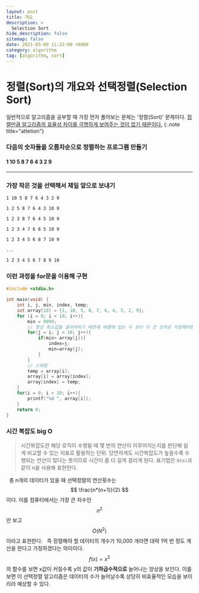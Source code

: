 ```yaml
---
layout: post
title: 개요
description: >
  Selection Sort
hide_description: false
sitemap: false
date: 2021-03-09 11:22:00 +0900
category: algorithm
tag: [algorithm, sort]
---
```


# 정렬(Sort)의 개요와 선택정렬(Selection Sort)

일반적으로 알고리즘을 공부할 때 가장 먼저 풀어보는 문제는 '정렬(Sort)' 문제이다. <u>정렬만큼 알고리즘의 효율성 차이를 극명하게 보여주는 것이 없기 때문이다.</u>
{:.note title="attetion"}

### 다음의 숫자들을 오름차순으로 정렬하는 프로그램 만들기

#### 1 10 5 8 7 6 4 3 2 9

---

### 가장 작은 것을 선택해서 제일 앞으로 보내기

```
1 10 5 8 7 6 4 3 2 9

1 2 5 8 7 6 4 3 10 9

1 2 3 8 7 6 4 5 10 9

1 2 3 4 7 6 8 5 10 9

1 2 3 4 5 6 8 7 10 9

...

1 2 3 4 5 6 7 8 9 10
```

### 이런 과정을 for문을 이용해 구현

```c
#include <stdio.h>

int main(void) {
    int i, j, min, index, temp;
    int array[10] = {1, 10, 5, 8, 7, 6, 4, 3, 2, 9};
    for (i = 0; i < 10; i++){
        min = 9999;
        // 항상 최소값을 골라야하기 때문에 배열에 있는 수 보다 더 큰 숫자로 지정해야한다.
        for(j = i; j < 10; j++){
            if(min> array[j]){
                index=j;
                min=array[j];
            }
        }
        // 스와핑
        temp = array[i];
        array[i] = array[index];
        array[index] = temp;
    }
    for(i = 0; i < 10; i++){
        printf("%d ", array[i]);
    }
    return 0;
}
```

### 시간 복잡도 big O

> 시간복잡도란 해당 로직이 수행될 때 몇 번의 연산이 이루어지는지를 판단해 쉽게 비교할 수 있는 지표로 활용하는 단위.
> 당연하게도 시간복잡도가 높을수록 수행되는 연산이 많다는 뜻이므로 시간이 좀 더 길게 걸리게 된다.
> 표기법은 `O(n)`과 같이 n을 사용해 표현한다.

&nbsp;&nbsp;총 n개의 데이터가 있을 때 선택정렬의 연산횟수는 $$ \frac{n*(n+1)}{2} $$ 이다. 이를 컴퓨터에서는 가장 큰 차수인 $$ n^2 $$ 만 보고 $$ O(N^2) $$ 이라고 표현한다.
&nbsp;&nbsp;즉 정렬해야 할 데이터의 개수가 10,000 개라면 대략 1억 번 정도 계산을 한다고 가정하겠다는 의미이다. $$ f(x) = x^2 $$ 의 함수를 보면 x값이 커질수록 y의 값이 **기하급수적으로** 늘어나는 양상을 보인다. 이를 보면 이 선택정렬 알고리즘은 데이터의 수가 늘어날수록 상당히 비효율적인 모습을 보이리라 예상할 수 있다.